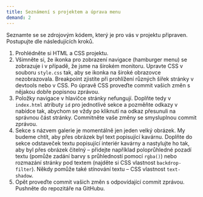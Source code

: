 ```yaml
---
title: Seznámení s projektem a úprava menu
demand: 2
---
```


Seznamte se se zdrojovým kódem, který je pro vás v projektu připraven. Postupujte dle následujících kroků.

1. Prohlédněte si HTML a CSS projektu.
1. Všimněte si, že ikonka pro zobrazení navigace (hamburger menu) se zobrazuje i v případě, že jsme na širokém monitoru. Upravte CSS v souboru `style.css` tak, aby se ikonka na široké obrazovce nezobrazovala. Breakpoint zjistíte při prohlížení různých šířek stránky v devtools nebo v CSS. Po úpravě CSS proveďte commit vašich změn s nějakou dobře popisnou zprávou.
1. Položky navigace v hlavičce stránky nefungují. Doplňte tedy v `index.html` atributy `id` pro jednotlivé sekce a pozměňte odkazy v nabídce tak, abychom se vždy po kliknutí na odkaz přesunuli na správnou část stránky. Commitněte vaše změny se smysluplnou commit zprávou.
1. Sekce s názvem galerie je momentálně jen jeden velký obrázek. My budeme chtít, aby přes obrázek byl text popisující kavárnu. Doplňte do sekce odstaveček textu popisující interiér kavárny a nastylujte ho tak, aby byl přes obrázek čitelný – přidejte například poloprůhledné pozadí textu (pomůže zadání barvy s průhledností pomocí `rgba()`) nebo rozmazání stránky pod textem (najděte si CSS vlastnost `backdrop-filter`). Někdy pomůže také stínování textu – CSS vlastnost `text-shadow`.
1. Opět proveďte commit vašich změn s odpovídající commit zprávou. Pushněte do repozitáře na GitHubu.
